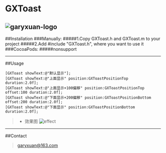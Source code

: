 # GXToast
![garyxuan-logo](http://a3.qpic.cn/psb?/V13cefHz22OeKo/zqOQVQhPTW8866VOdMoB37E5*550rDtDUtxy7ZX2WDo!/b/dNoAAAAAAAAA&bo=fQBbAAAAAAADBwQ!&rf=viewer_4)
------
##Installation
###Manually:
#####1.Copy GXToast.h and GXToast.m to your project
#####2.Add #include "GXToast.h", where you want to use it
###CocoaPods:
#####nonsupport

------
##Usage
```objc 
[GXToast showText:@"默认显示"];
[GXToast showText:@"上面显示" position:GXToastPositionTop duration:2.0f]; 
[GXToast showText:@"上面显示+100偏移" position:GXToastPositionTop offset:100 duration:2.0f]; 
[GXToast showText:@"下面显示+200偏移" position:GXToastPositionBottom offset:200 duration:2.0f]; 
[GXToast showText:@"下面显示" position:GXToastPositionBottom duration:2.0f]; 
```
>* 效果图
![effect](http://a1.qpic.cn/psb?/V13cefHz22OeKo/yQTg64r6fgTysot2HgXYtCXJaeRIOsEuBXE9rojemDg!/b/dAsBAAAAAAAA&bo=gALAAwAAAAADB2M!&rf=viewer_4)
-------

##Contact
> garyxuan@163.com




